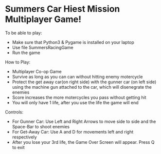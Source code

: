 # Summers Car Hiest Mission Multiplayer Game!

To be able to play:
- Make sure that Python3 & Pygame is installed on your laptop
- Use file SummersRacingGame
- Run the game


How to Play:
- Multiplayer Co-op Game
- Survive as long as you can can without hitting enemy motercycle
- Protect the get away car(on right side) with the gunner car (on left side) using the machine gun attached to the car, which will disenegrate the enemies
- Score increases the more motercycles you pass without getting hit
- You will only have 1 life, after you use the life the game will end

Controls:

- For Gunner Car: Use Left and Right Arrows to move side to side and the Space-Bar to shoot enemies
- For Get-Away Car: Use A and D for movements left and right respectively
- After you lose your 3rd life, the Game Over Screen will appear. Press Q to exit
